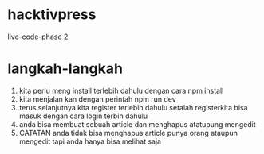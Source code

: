 # hacktivpress
live-code-phase 2

# langkah-langkah
1. kita perlu meng install terlebih dahulu dengan cara npm install
2. kita menjalan kan dengan perintah npm run dev
3. terus selanjutnya kita register terlebih dahulu  setalah registerkita bisa masuk dengan cara login terbih dahulu
4. anda bisa membuat sebuah article dan menghapus atatupung mengedit
5. CATATAN anda tidak bisa menghapus article punya orang ataupun mengedit  tapi anda hanya bisa melihat saja
